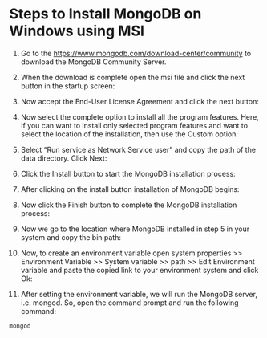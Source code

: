 # Steps to Install MongoDB on Windows using MSI

1.  Go to the https://www.mongodb.com/download-center/community to download the MongoDB Community Server.

2. When the download is complete open the msi file and click the next button in the startup screen:

3. Now accept the End-User License Agreement and click the next button:

4. Now select the complete option to install all the program features. Here, if you can want to install only selected program features and want to select the location of the installation, then use the Custom option:

5.  Select “Run service as Network Service user” and copy the path of the data directory. Click Next:

6. Click the Install button to start the MongoDB installation process:

7. After clicking on the install button installation of MongoDB begins:

8. Now click the Finish button to complete the MongoDB installation process:

9. Now we go to the location where MongoDB installed in step 5 in your system and copy the bin path:

10. Now, to create an environment variable open system properties >> Environment Variable >> System variable >> path >> Edit Environment variable and paste the copied link to your environment system and click Ok:

11. After setting the environment variable, we will run the MongoDB server, i.e. mongod.  So, open the command prompt and run the following command:

 ```cmd
 mongod
```